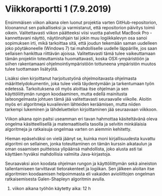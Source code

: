 # Viikkoraportti 1 (7.9.2019)

Ensimmäisen viikon aikana olen luonut projektia varten GitHub-repositorion, kloonannut sen paikalliseksi ja varmistanut, että repositorion päivitys toimii oikein. Valitettavasti viikon päätteeksi viisi vuotta palvellut MacBook Pro -kannettavani näyttö, näytönohjain tai jokin muu logiikkalevyn osa sanoi sopimuksen irti, mikä tarkoittaa sitä, että joudun tekemään saman uudelleen joko pöytäkoneelle (Windows 7) tai mahdolliselle uudelle läppärille, jos saan sellaisen hankittua riittävän ajoissa. Valitettavasti tämä tulee vaikeuttamaan tämän projektin toteuttamista huomattavasti, koska OSX-ympäristöön ja siihen rakentamaani ohjelmointiympäristöön tottuneena ympäristön muutos tulee tuottamaan lisätyötä.

Lisäksi olen kirjoittanut harjoitustyönä ohjelmoitavasta ohjelmasta määrittelydokumentin, joka tulee vielä täydentymään ja tarkentumaan työn edetessä. Tarkoituksena oli myös aloittaa itse ohjelman ja sen käyttöliittymän rungon koodaaminen, mutta edellä mainitusta laiteongelmasta johtuen tämä jää valitettavasti seuraavalle viikolle. Aloitin myös eri algoritmeja kuvailevien lähteiden keräämisen, mutta niiden tarkempi lukeminen ja lähdeluettelon kirjoittaminen jää seuraavaan viikkoon.

Viikon aikana opin paitsi useamman eri tavan hahmottaa käsiteltävänä oleva ongelma käsitteellisellä ja matemaattisella tasolla ja selvitin minkälaisia algoritmeja ja ratkaisuja ongelmaa varten on aiemmin kehitetty. 

Hieman epäselväksi on vielä jäänyt se, kuinka moni kirjallisuudesta kuvattu algoritmi on sellainen, jonka toteuttaminen on tämän kurssin aikataulun ja oman osaamisen puitteissa ylipäänsä mahdollista, joko alusta asti tai käyttäen hyväksi mahdollisia valmiita Java-kirjastoja.

Seuraavaksi aion koodata ohjelman rungon ja käyttöliittymän sekä aineiston tallentamiseen tarvittavat tietorakenteet ja logiikan. Sen jälkeen aloitan itse algoritmien koodaamisen helpoimmasta eli vakaiden avioliittojen ongelman ratkaisemisesta Galen-Shapleyn algoritmin avulla.

1. viikon aikana työhön käytetty aika: 12 h
